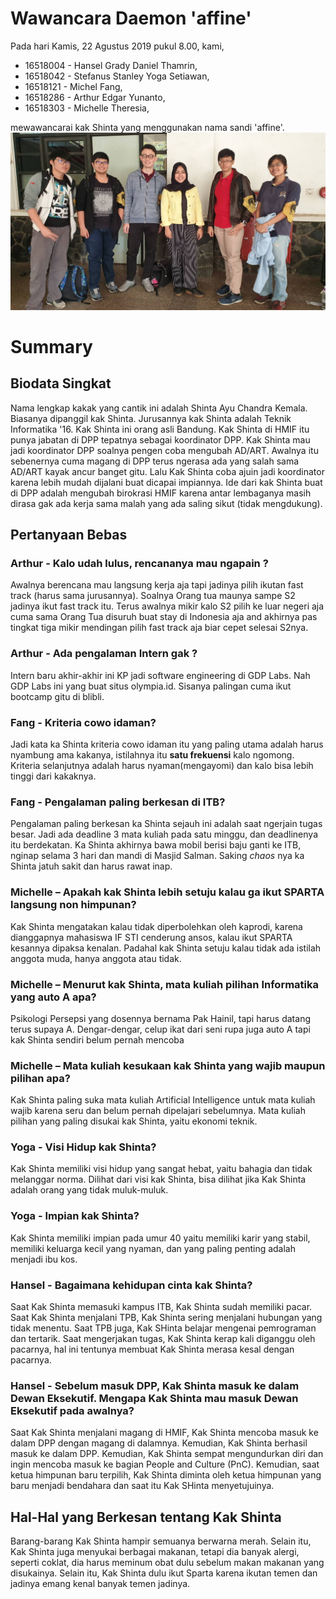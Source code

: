 # Wawancara Daemon 'affine'
Pada hari Kamis, 22 Agustus 2019 pukul 8.00, kami,
- 16518004 - Hansel Grady Daniel Thamrin,
- 16518042 - Stefanus Stanley Yoga Setiawan,
- 16518121 - Michel Fang,
- 16518286 - Arthur Edgar Yunanto,
- 16518303 - Michelle Theresia,

mewawancarai kak Shinta yang menggunakan nama sandi 'affine'.
![foto bersama](./16518004-16518042-16518121-16518286-16518303.jpg)
# Summary
## Biodata Singkat
  Nama lengkap kakak yang cantik ini adalah Shinta Ayu Chandra Kemala. Biasanya dipanggil kak Shinta. Jurusannya kak Shinta adalah Teknik Informatika '16. Kak Shinta ini orang asli Bandung. Kak Shinta di HMIF itu punya jabatan di DPP tepatnya sebagai koordinator DPP. Kak Shinta mau jadi koordinator DPP soalnya pengen coba mengubah AD/ART. Awalnya itu sebenernya cuma magang di DPP terus ngerasa ada yang salah sama AD/ART kayak ancur banget gitu. Lalu Kak Shinta coba ajuin jadi koordinator karena lebih mudah dijalani buat dicapai impiannya. Ide dari kak Shinta buat di DPP adalah mengubah birokrasi HMIF karena antar lembaganya masih dirasa gak ada kerja sama malah yang ada saling sikut (tidak mengdukung).

## Pertanyaan Bebas

### Arthur - Kalo udah lulus, rencananya mau ngapain ?
  Awalnya berencana mau langsung kerja aja tapi jadinya pilih ikutan fast track (harus sama jurusannya). Soalnya Orang tua maunya sampe S2 jadinya ikut fast track itu. Terus awalnya mikir kalo S2 pilih ke luar negeri aja cuma sama Orang Tua disuruh buat stay di Indonesia aja and akhirnya pas tingkat tiga mikir mendingan pilih fast track aja biar cepet selesai S2nya.
  
### Arthur - Ada pengalaman Intern gak ?
  Intern baru akhir-akhir ini KP jadi software engineering di GDP Labs. Nah GDP Labs ini yang buat situs olympia.id. Sisanya palingan cuma ikut bootcamp gitu di blibli.
  
### Fang - Kriteria cowo idaman?
  Jadi kata ka Shinta kriteria cowo idaman itu yang paling utama adalah harus nyambung ama kakanya, istilahnya itu **satu frekuensi** kalo ngomong. Kriteria selanjutnya adalah harus nyaman(mengayomi) dan kalo bisa lebih tinggi dari kakaknya.
  
### Fang - Pengalaman paling berkesan di ITB?
  Pengalaman paling berkesan ka Shinta sejauh ini adalah saat ngerjain tugas besar. Jadi ada deadline 3 mata kuliah pada satu minggu, dan deadlinenya itu berdekatan. Ka Shinta akhirnya bawa mobil berisi baju ganti ke ITB, nginap selama 3 hari dan mandi di Masjid Salman.  Saking _chaos_ nya ka Shinta jatuh sakit dan harus rawat inap.
  
### Michelle – Apakah kak Shinta lebih setuju kalau ga ikut SPARTA langsung non himpunan?
  Kak Shinta mengatakan kalau tidak diperbolehkan oleh kaprodi, karena dianggapnya mahasiswa IF STI cenderung ansos, kalau ikut SPARTA kesannya dipaksa kenalan. Padahal kak Shinta setuju kalau tidak ada istilah anggota muda, hanya anggota atau tidak.
  
### Michelle – Menurut kak Shinta, mata kuliah pilihan Informatika yang auto A apa?
  Psikologi Persepsi yang dosennya bernama Pak Hainil, tapi harus datang terus supaya A. Dengar-dengar, celup ikat dari seni rupa juga auto A tapi kak Shinta sendiri belum pernah mencoba
  
### Michelle – Mata kuliah kesukaan kak Shinta yang wajib maupun pilihan apa?
  Kak Shinta paling suka mata kuliah Artificial Intelligence untuk mata kuliah wajib karena seru dan belum pernah dipelajari sebelumnya. Mata kuliah pilihan yang paling disukai kak Shinta, yaitu ekonomi teknik.
 
### Yoga - Visi Hidup kak Shinta?
  Kak Shinta memiliki visi hidup yang sangat hebat, yaitu bahagia dan tidak melanggar norma. Dilihat dari visi kak Shinta, bisa dilihat jika Kak Shinta adalah orang yang tidak muluk-muluk.

### Yoga - Impian kak Shinta?
  Kak Shinta memiliki impian pada umur 40 yaitu memiliki karir yang stabil, memiliki keluarga kecil yang nyaman, dan yang paling penting adalah menjadi ibu kos.

### Hansel - Bagaimana kehidupan cinta kak Shinta?
  Saat Kak Shinta memasuki kampus ITB, Kak Shinta sudah memiliki pacar. Saat Kak Shinta menjalani TPB, Kak Shinta sering menjalani hubungan yang tidak menentu. Saat TPB juga, Kak SHinta belajar mengenai pemrograman dan tertarik. Saat mengerjakan tugas, Kak Shinta kerap kali diganggu oleh pacarnya, hal ini tentunya membuat Kak Shinta merasa kesal dengan pacarnya.

### Hansel - Sebelum masuk DPP, Kak Shinta masuk ke dalam Dewan Eksekutif. Mengapa Kak Shinta mau masuk Dewan Eksekutif pada awalnya?
  Saat Kak Shinta menjalani magang di HMIF, Kak Shinta mencoba masuk ke dalam DPP dengan magang di dalamnya. Kemudian, Kak Shinta berhasil masuk ke dalam DPP. Kemudian, Kak Shinta sempat mengundurkan diri dan ingin mencoba masuk ke bagian People and Culture (PnC). Kemudian, saat ketua himpunan baru terpilih, Kak Shinta diminta oleh ketua himpunan yang baru menjadi bendahara dan saat itu Kak SHinta menyetujuinya.
  
## Hal-Hal yang Berkesan tentang Kak Shinta
  Barang-barang Kak Shinta hampir semuanya berwarna merah. Selain itu, Kak Shinta juga menyukai berbagai makanan, tetapi dia banyak alergi, seperti coklat, dia harus meminum obat dulu sebelum makan makanan yang disukainya. Selain itu, Kak Shinta dulu ikut Sparta karena ikutan temen dan jadinya emang kenal banyak temen jadinya.
